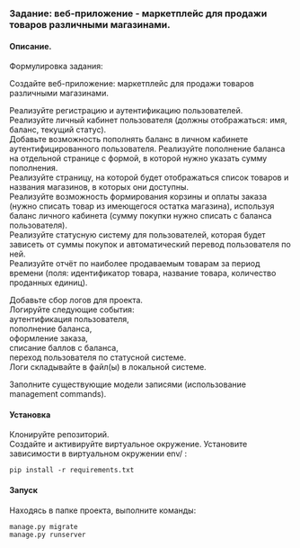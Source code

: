### Задание: веб-приложение - маркетплейс для продажи товаров различными магазинами.
#### Описание.
Формулировка задания:  
  
Создайте веб-приложение: маркетплейс для продажи товаров различными магазинами.  
  
Реализуйте регистрацию и аутентификацию пользователей.  
Реализуйте личный кабинет пользователя (должны отображаться: имя, баланс, текущий статус).  
Добавьте возможность пополнять баланс в личном кабинете аутентифицированного пользователя. Реализуйте пополнение баланса на отдельной странице с формой, в которой нужно указать сумму пополнения.  
Реализуйте страницу, на которой будет отображаться список товаров и названия магазинов, в которых они доступны.  
Реализуйте возможность формирования корзины и оплаты заказа (нужно списать товар из имеющегося остатка магазина), используя баланс личного кабинета (сумму покупки нужно списать с баланса пользователя).  
Реализуйте статусную систему для пользователей, которая будет зависеть от суммы покупок и автоматический перевод пользователя по ней.  
Реализуйте отчёт по наиболее продаваемым товарам за период времени (поля: идентификатор товара, название товара, количество проданных единиц).  

Добавьте сбор логов для проекта.  
Логируйте следующие события:  
аутентификация пользователя,  
пополнение баланса,  
оформление заказа,  
списание баллов с баланса,  
переход пользователя по статусной системе.  
Логи складывайте в файл(ы) в локальной системе.
  
Заполните существующие модели записями  (использование management commands).
#### Установка
Клонируйте репозиторий.  
Создайте и активируйте виртуальное окружение.
Установите зависимости в виртуальном окружении env/ :
```
pip install -r requirements.txt
```

#### Запуск
Находясь в папке проекта, выполните команды:
```
manage.py migrate
manage.py runserver
```
